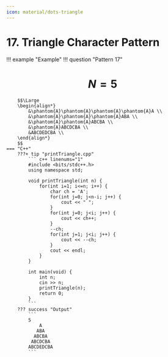 ```yaml
---
icon: material/dots-triangle
---
```


# 17. Triangle Character Pattern

!!! example "Example"
    !!! question "Pattern 17"
        <h1 align="center">$N = 5$</h1>

        $$\Large
        \begin{align*}
            &\phantom{A}\phantom{A}\phantom{A}\phantom{A}A \\
            &\phantom{A}\phantom{A}\phantom{A}ABA \\
            &\phantom{A}\phantom{A}ABCBA \\
            &\phantom{A}ABCDCBA \\
            &ABCDEDCBA \\
        \end{align*}
        $$
    === "C++"
        ???+ tip "printTriangle.cpp"
            ``` c++ linenums="1"
            #include <bits/stdc++.h>
            using namespace std;

            void printTriangle(int n) {
                for(int i=1; i<=n; i++) {
                    char ch = 'A';
                    for(int j=0; j<n-i; j++) {
                        cout << " ";
                    }
                    for(int j=0; j<i; j++) {
                        cout << ch++;
                    }
                    --ch;
                    for(int j=1; j<i; j++) {
                        cout << --ch;
                    }
                    cout << endl;
                }
            }

            int main(void) {
                int n;
                cin >> n;
                printTriangle(n);
                return 0;
            }
            ```
        ??? success "Output"
            ```
            5
                A
               ABA
              ABCBA
             ABCDCBA
            ABCDEDCBA
            ```